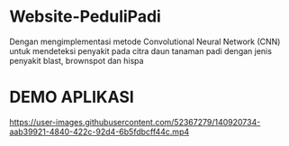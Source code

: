 # Website-PeduliPadi
Dengan mengimplementasi metode Convolutional Neural Network (CNN) untuk mendeteksi penyakit pada citra daun tanaman padi dengan jenis penyakit blast, brownspot dan hispa

# DEMO APLIKASI
https://user-images.githubusercontent.com/52367279/140920734-aab39921-4840-422c-92d4-6b5fdbcff44c.mp4



